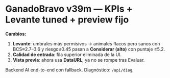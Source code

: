 # GanadoBravo v39m — KPIs + Levante tuned + preview fijo

**Cambios:**
1) **Levante**: umbrales más permisivos → animales flacos pero sanos con BCS≈2.7–3.6 y riesgo≤0.45 pasan a **Considerar (alto)** con puntaje ≥5.2.
2) **Calidad de entrada**: fila superior eliminada de la UI.
3) **Vista previa**: ahora usa **DataURL**; ya no se rompe tras Evaluar.

Backend AI end-to-end con fallback. Diagnóstico: `/api/diag`.
